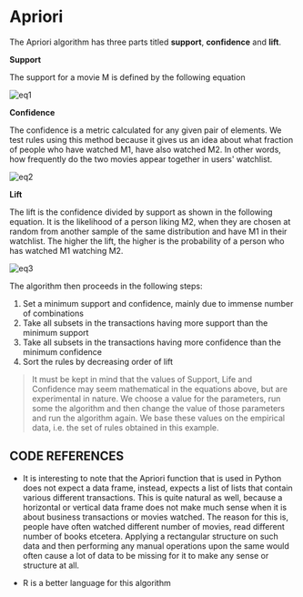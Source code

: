 # Apriori

The Apriori algorithm has three parts titled **support**, **confidence** and **lift**. 

**Support**

The support for a movie M is defined by the following equation

![eq1](http://mathurl.com/y9g59dlu.png)

**Confidence**

The confidence is a metric calculated for any given pair of elements. We test rules using this method because it gives us an idea about what fraction of people who have watched M1, have also watched M2. In other words, how frequently do the two movies appear together in users' watchlist.

![eq2](http://mathurl.com/ybqbxvm2.png)

**Lift**

The lift is the confidence divided by support as shown in the following equation. It is the likelihood of a person liking M2, when they are chosen at random from another sample of the same distribution and have M1 in their watchlist. The higher the lift, the higher is the probability of a person who has watched M1 watching M2.

![eq3](http://mathurl.com/yasxs8o5.png)

The algorithm then proceeds in the following steps:

1. Set a minimum support and confidence, mainly due to immense number of combinations 
2. Take all subsets in the transactions having more support than the minimum support
3. Take all subsets in the transactions having more confidence than the minimum confidence
4. Sort the rules by decreasing order of lift

> It must be kept in mind that the values of Support, Life and Confidence may seem mathematical in the equations above, but are experimental in nature. We choose a value for the parameters, run some the algorithm and then change the value of those parameters and run the algorithm again. We base these values on the empirical data, i.e. the set of rules obtained in this example. 

## CODE REFERENCES

* It is interesting to note that the Apriori function that is used in Python does not expect a data frame, instead, expects a list of lists that contain various different transactions. This is quite natural as well, because a horizontal or vertical data frame does not make much sense when it is about business transactions or movies watched. The reason for this is, people have often watched different number of movies, read different number of books etcetera. Applying a rectangular structure on such data and then performing any manual operations upon the same would often cause a lot of data to be missing for it to make any sense or structure at all. 

* R is a better language for this algorithm
